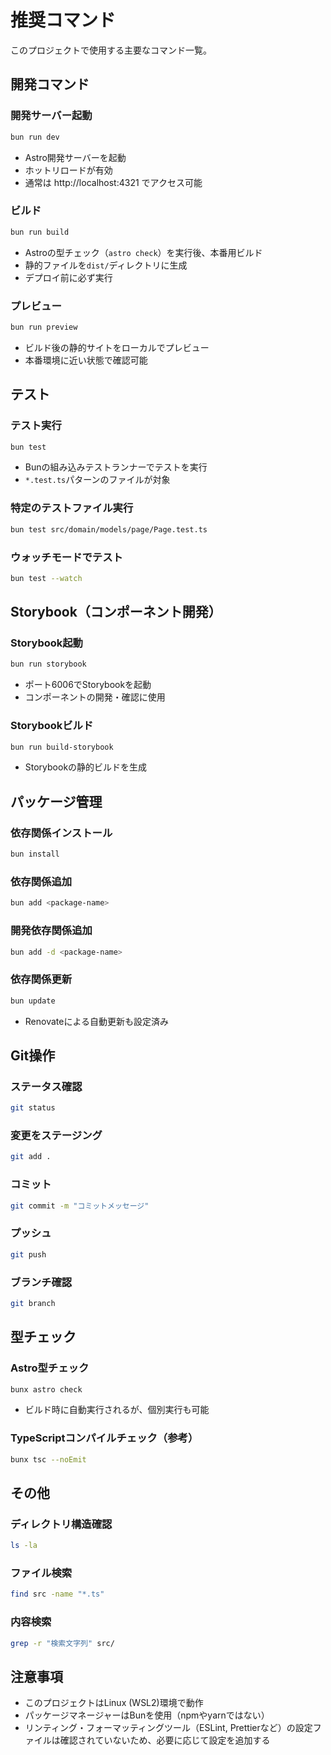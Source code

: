 # 推奨コマンド

このプロジェクトで使用する主要なコマンド一覧。

## 開発コマンド

### 開発サーバー起動
```bash
bun run dev
```
- Astro開発サーバーを起動
- ホットリロードが有効
- 通常は http://localhost:4321 でアクセス可能

### ビルド
```bash
bun run build
```
- Astroの型チェック（`astro check`）を実行後、本番用ビルド
- 静的ファイルを`dist/`ディレクトリに生成
- デプロイ前に必ず実行

### プレビュー
```bash
bun run preview
```
- ビルド後の静的サイトをローカルでプレビュー
- 本番環境に近い状態で確認可能

## テスト

### テスト実行
```bash
bun test
```
- Bunの組み込みテストランナーでテストを実行
- `*.test.ts`パターンのファイルが対象

### 特定のテストファイル実行
```bash
bun test src/domain/models/page/Page.test.ts
```

### ウォッチモードでテスト
```bash
bun test --watch
```

## Storybook（コンポーネント開発）

### Storybook起動
```bash
bun run storybook
```
- ポート6006でStorybookを起動
- コンポーネントの開発・確認に使用

### Storybookビルド
```bash
bun run build-storybook
```
- Storybookの静的ビルドを生成

## パッケージ管理

### 依存関係インストール
```bash
bun install
```

### 依存関係追加
```bash
bun add <package-name>
```

### 開発依存関係追加
```bash
bun add -d <package-name>
```

### 依存関係更新
```bash
bun update
```
- Renovateによる自動更新も設定済み

## Git操作

### ステータス確認
```bash
git status
```

### 変更をステージング
```bash
git add .
```

### コミット
```bash
git commit -m "コミットメッセージ"
```

### プッシュ
```bash
git push
```

### ブランチ確認
```bash
git branch
```

## 型チェック

### Astro型チェック
```bash
bunx astro check
```
- ビルド時に自動実行されるが、個別実行も可能

### TypeScriptコンパイルチェック（参考）
```bash
bunx tsc --noEmit
```

## その他

### ディレクトリ構造確認
```bash
ls -la
```

### ファイル検索
```bash
find src -name "*.ts"
```

### 内容検索
```bash
grep -r "検索文字列" src/
```

## 注意事項
- このプロジェクトはLinux (WSL2)環境で動作
- パッケージマネージャーはBunを使用（npmやyarnではない）
- リンティング・フォーマッティングツール（ESLint, Prettierなど）の設定ファイルは確認されていないため、必要に応じて設定を追加する
